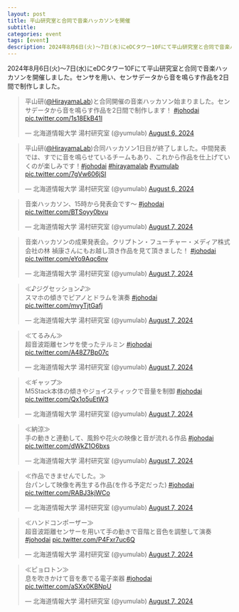```yaml
---
layout: post
title: 平山研究室と合同で音楽ハッカソンを開催
subtitle: 
categories: event
tags: [event]
description: 2024年8月6日(火)〜7日(水)にeDCタワー10Fにて平山研究室と合同で音楽ハッカソンを開催しました。
---
```

2024年8月6日(火)〜7日(水)にeDCタワー10Fにて平山研究室と合同で音楽ハッカソンを開催しました。センサを用い、センサデータから音を鳴らす作品を2日間で制作しました。

<blockquote class="twitter-tweet"><p lang="ja" dir="ltr">平山研(<a href="https://twitter.com/HirayamaLab?ref_src=twsrc%5Etfw">@HirayamaLab</a>)と合同開催の音楽ハッカソン始まりました。センサデータから音を鳴らす作品を2日間で制作します！ <a href="https://twitter.com/hashtag/johodai?src=hash&amp;ref_src=twsrc%5Etfw">#johodai</a> <a href="https://t.co/1s18EkB41l">pic.twitter.com/1s18EkB41l</a></p>&mdash; 北海道情報大学 湯村研究室 (@yumulab) <a href="https://twitter.com/yumulab/status/1820645458550927429?ref_src=twsrc%5Etfw">August 6, 2024</a></blockquote> <script async src="https://platform.twitter.com/widgets.js" charset="utf-8"></script>

<blockquote class="twitter-tweet"><p lang="ja" dir="ltr">平山研(<a href="https://twitter.com/HirayamaLab?ref_src=twsrc%5Etfw">@HirayamaLab</a>)合同ハッカソン1日目が終了しました。中間発表では、すでに音を鳴らせているチームもあり、これから作品を仕上げていくのが楽しみです！<a href="https://twitter.com/hashtag/johodai?src=hash&amp;ref_src=twsrc%5Etfw">#johodai</a> <a href="https://twitter.com/hashtag/hirayamalab?src=hash&amp;ref_src=twsrc%5Etfw">#hirayamalab</a> <a href="https://twitter.com/hashtag/yumulab?src=hash&amp;ref_src=twsrc%5Etfw">#yumulab</a> <a href="https://t.co/7gVw606jSI">pic.twitter.com/7gVw606jSI</a></p>&mdash; 北海道情報大学 湯村研究室 (@yumulab) <a href="https://twitter.com/yumulab/status/1820760916604133591?ref_src=twsrc%5Etfw">August 6, 2024</a></blockquote> <script async src="https://platform.twitter.com/widgets.js" charset="utf-8"></script>

<blockquote class="twitter-tweet"><p lang="ja" dir="ltr">音楽ハッカソン、15時から発表会です〜 <a href="https://twitter.com/hashtag/johodai?src=hash&amp;ref_src=twsrc%5Etfw">#johodai</a> <a href="https://t.co/BTSoyy0bvu">pic.twitter.com/BTSoyy0bvu</a></p>&mdash; 北海道情報大学 湯村研究室 (@yumulab) <a href="https://twitter.com/yumulab/status/1821047274316951896?ref_src=twsrc%5Etfw">August 7, 2024</a></blockquote> <script async src="https://platform.twitter.com/widgets.js" charset="utf-8"></script>

<blockquote class="twitter-tweet"><p lang="ja" dir="ltr">音楽ハッカソンの成果発表会。クリプトン・フューチャー・メディア株式会社の林 禎康さんにもお越し頂き作品を見て頂きました！ <a href="https://twitter.com/hashtag/johodai?src=hash&amp;ref_src=twsrc%5Etfw">#johodai</a> <a href="https://t.co/eYo9Aqc6nv">pic.twitter.com/eYo9Aqc6nv</a></p>&mdash; 北海道情報大学 湯村研究室 (@yumulab) <a href="https://twitter.com/yumulab/status/1821121858235711706?ref_src=twsrc%5Etfw">August 7, 2024</a></blockquote> <script async src="https://platform.twitter.com/widgets.js" charset="utf-8"></script>

<blockquote class="twitter-tweet" data-conversation="none"><p lang="ja" dir="ltr">≪♪ジグセッション♪≫<br>スマホの傾きでピアノとドラムを演奏 <a href="https://twitter.com/hashtag/johodai?src=hash&amp;ref_src=twsrc%5Etfw">#johodai</a> <a href="https://t.co/mvyTjtGafj">pic.twitter.com/mvyTjtGafj</a></p>&mdash; 北海道情報大学 湯村研究室 (@yumulab) <a href="https://twitter.com/yumulab/status/1821167292585300435?ref_src=twsrc%5Etfw">August 7, 2024</a></blockquote> <script async src="https://platform.twitter.com/widgets.js" charset="utf-8"></script>

<blockquote class="twitter-tweet" data-conversation="none"><p lang="ja" dir="ltr">≪てるみん≫<br>超音波距離センサを使ったテルミン <a href="https://twitter.com/hashtag/johodai?src=hash&amp;ref_src=twsrc%5Etfw">#johodai</a> <a href="https://t.co/A48Z7Bp07c">pic.twitter.com/A48Z7Bp07c</a></p>&mdash; 北海道情報大学 湯村研究室 (@yumulab) <a href="https://twitter.com/yumulab/status/1821167912209756265?ref_src=twsrc%5Etfw">August 7, 2024</a></blockquote> <script async src="https://platform.twitter.com/widgets.js" charset="utf-8"></script>

<blockquote class="twitter-tweet" data-conversation="none"><p lang="ja" dir="ltr">≪ギャップ≫<br>M5Stack本体の傾きやジョイスティックで音量を制御 <a href="https://twitter.com/hashtag/johodai?src=hash&amp;ref_src=twsrc%5Etfw">#johodai</a> <a href="https://t.co/Qx1o5uEtW3">pic.twitter.com/Qx1o5uEtW3</a></p>&mdash; 北海道情報大学 湯村研究室 (@yumulab) <a href="https://twitter.com/yumulab/status/1821168397721178488?ref_src=twsrc%5Etfw">August 7, 2024</a></blockquote> <script async src="https://platform.twitter.com/widgets.js" charset="utf-8"></script>

<blockquote class="twitter-tweet" data-conversation="none"><p lang="ja" dir="ltr">≪納涼≫<br>手の動きと連動して、風鈴や花火の映像と音が流れる作品 <a href="https://twitter.com/hashtag/johodai?src=hash&amp;ref_src=twsrc%5Etfw">#johodai</a> <a href="https://t.co/dWkZ1O6bxs">pic.twitter.com/dWkZ1O6bxs</a></p>&mdash; 北海道情報大学 湯村研究室 (@yumulab) <a href="https://twitter.com/yumulab/status/1821169034119016734?ref_src=twsrc%5Etfw">August 7, 2024</a></blockquote> <script async src="https://platform.twitter.com/widgets.js" charset="utf-8"></script>

<blockquote class="twitter-tweet" data-conversation="none"><p lang="ja" dir="ltr">≪作品できませんでした。≫<br>台パンして映像を再生する作品(を作る予定だった) <a href="https://twitter.com/hashtag/johodai?src=hash&amp;ref_src=twsrc%5Etfw">#johodai</a> <a href="https://t.co/RABJ3kjWCo">pic.twitter.com/RABJ3kjWCo</a></p>&mdash; 北海道情報大学 湯村研究室 (@yumulab) <a href="https://twitter.com/yumulab/status/1821170741779558883?ref_src=twsrc%5Etfw">August 7, 2024</a></blockquote> <script async src="https://platform.twitter.com/widgets.js" charset="utf-8"></script>

<blockquote class="twitter-tweet" data-conversation="none"><p lang="ja" dir="ltr">≪ハンドコンポーザー≫<br>超音波距離センサーを用いて手の動きで音階と音色を調整して演奏 <a href="https://twitter.com/hashtag/johodai?src=hash&amp;ref_src=twsrc%5Etfw">#johodai</a> <a href="https://t.co/P4Fxr7uc6Q">pic.twitter.com/P4Fxr7uc6Q</a></p>&mdash; 北海道情報大学 湯村研究室 (@yumulab) <a href="https://twitter.com/yumulab/status/1821171582162890953?ref_src=twsrc%5Etfw">August 7, 2024</a></blockquote> <script async src="https://platform.twitter.com/widgets.js" charset="utf-8"></script>

<blockquote class="twitter-tweet" data-conversation="none"><p lang="ja" dir="ltr">≪ピョロトン≫<br>息を吹きかけて音を奏でる電子楽器 <a href="https://twitter.com/hashtag/johodai?src=hash&amp;ref_src=twsrc%5Etfw">#johodai</a> <a href="https://t.co/aSXx0KBNpU">pic.twitter.com/aSXx0KBNpU</a></p>&mdash; 北海道情報大学 湯村研究室 (@yumulab) <a href="https://twitter.com/yumulab/status/1821178159993323880?ref_src=twsrc%5Etfw">August 7, 2024</a></blockquote> <script async src="https://platform.twitter.com/widgets.js" charset="utf-8"></script>
